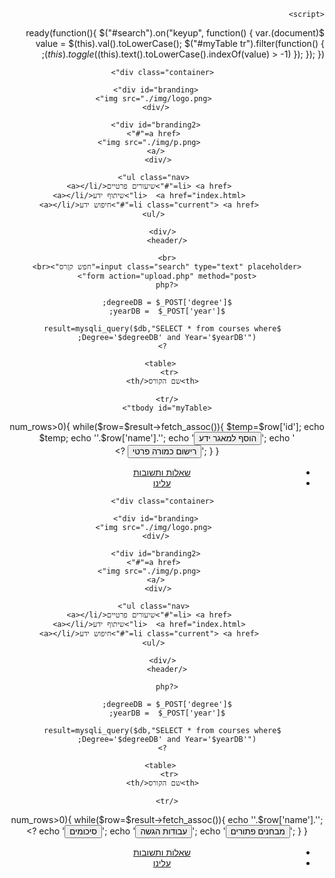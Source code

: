 <?php
     include('config.php');
?>
<!DOCTYPE html>
<html dir="rtl" lang="ar>
<head>
    <head>
    <link href="https://fonts.googleapis.com/css?family=Varela+Round" rel="stylesheet">
    <script src="https://ajax.googleapis.com/ajax/libs/jquery/3.2.1/jquery.min.js"></script>
     <script src="https://ajax.googleapis.com/ajax/libs/jquery/3.2.1/jquery.min.js"></script>
    <meta charset="utf-8">
    <meta name="viewport" content="width=device-width">
    <title>Acme Web Deisgn | Search Knowlage</title>
    <link rel="stylesheet" href="./css/style.css">

    <script>
  $(document).ready(function(){
  $("#search").on("keyup", function() {
    var value = $(this).val().toLowerCase();
    $("#myTable tr").filter(function() {
      $(this).toggle($(this).text().toLowerCase().indexOf(value) > -1)
    });
  });
});
    </script>
  </head>
  
  <body>
    <header>

      <div class="container">

         <div id="branding">
          <img src="./img/logo.png">
         </div>

         <div id="branding2">
          <a href="#">
            <img src="./img/p.png">
          </a> 
        </div>

          <ul class="nav">
            <li> <a href="#">שיעורים פרטיים</a></li>
            <li>  <a href="index.html">שיתוף ידע</a></li>
            <li class="current"> <a href="#">חיפוש ידע</a></li>
          </ul>

      </div>
    </header>
    
    <br>
    <input class="search" type="text" placeholder="חפש קןרס"><br>
    <form action="upload.php" method="post">
    <?php

    $degreeDB = $_POST['degree'];
    $yearDB =  $_POST['year'];
      
      $result=mysqli_query($db,"SELECT * from courses where Degree='$degreeDB' and Year='$yearDB'");
      ?>

       <table>
    <tr> 
      <th>שם הקורס</th>
     
    </tr>
    <tbody id="myTable">
<?php
      if ($result->num_rows>0){ 
                while($row=$result->fetch_assoc()){
                    $temp=$row['id'];
                    echo $temp;
                    echo '<tr><td>'.$row['name'].'</td>';
                    echo '<td><button class="button_1" type="submit" value="'.$temp.'" name="add">הוסף למאגר ידע</button>';
                    echo '<button class="button_1" type="submit" value="'.$temp.'" name="add"> רישום כמורה פרטי</button></td></tr>';

                }
            }

    ?>
  </tbody>
  </table>
</form>
  <footer>
          <ul class="nav">
            <li> <a href="FAQ.html">שאלות ותשובות</a></li>
            <li> <a href="#">עלינו</a></li>
          </ul>
    </footer>


</body>
</html>



<?php
     include('config.php');
?>


<!DOCTYPE html>
<html>
<head>
    <head>
    <link href="https://fonts.googleapis.com/css?family=Varela+Round" rel="stylesheet">
    <meta charset="utf-8">
    <meta name="viewport" content="width=device-width">
    <title>Acme Web Deisgn | Search Knowlage</title>
    <link rel="stylesheet" href="./css/style.css">


    
  </head>
  
  <body>
    <header>

      <div class="container">

         <div id="branding">
          <img src="./img/logo.png">
         </div>

         <div id="branding2">
          <a href="#">
            <img src="./img/p.png">
          </a> 
        </div>

          <ul class="nav">
            <li> <a href="#">שיעורים פרטיים</a></li>
            <li>  <a href="index.html">שיתוף ידע</a></li>
            <li class="current"> <a href="#">חיפוש ידע</a></li>
          </ul>

      </div>
    </header>

    <?php

    $degreeDB = $_POST['degree'];
    $yearDB =  $_POST['year'];
      
      $result=mysqli_query($db,"SELECT * from courses where Degree='$degreeDB' and Year='$yearDB'");
      ?>

       <table>
    <tr> 
      <th>שם הקורס</th>
     
    </tr>
<?php
      if ($result->num_rows>0){ 
                while($row=$result->fetch_assoc()){
                    echo '<tr><td>'.$row['name'].'</td>';
                    echo '<td><button type="button">סיכומים</button></td>';
                    echo '<td><button type="button">עבודות הגשה</button></td>';
                    echo '<td><button type="button"> מבחנים פתורים</button></td></tr>';
                }
            }

    ?>
  </table>

  <footer>
          <ul class="nav">
            <li> <a href="FAQ.html">שאלות ותשובות</a></li>
            <li> <a href="#">עלינו</a></li>
          </ul>
    </footer>


</body>
</html>
<?php
include('session.php');
?>

<!DOCTYPE html>
<html>
  <head>
    <link href="https://fonts.googleapis.com/css?family=Varela+Round" rel="stylesheet">
    <meta charset="utf-8">
    <meta name="viewport" content="width=device-width">
    <meta name="description" content="Affordable and professional web design">
	  <meta name="keywords" content="web design, affordable web design, professional web design">
  	<meta name="author" content="Brad Traversy">
    <title>TEACHY- אתר לחיפוש ושיתוף ידע</title>
    <link rel="stylesheet" href="./css/style.css">
    <link href="//netdna.bootstrapcdn.com/bootstrap/3.1.0/css/bootstrap.min.css" rel="stylesheet" id="bootstrap-css">
    <script src="//netdna.bootstrapcdn.com/bootstrap/3.1.0/js/bootstrap.min.js"></script>
    <script src="//code.jquery.com/jquery-1.11.1.min.js"></script>
    <style>
.user-row {
    margin-bottom: 14px;
}

.user-row:last-child {
    margin-bottom: 0;
}

.dropdown-user {
    margin: 13px 0;
    padding: 5px;
    height: 100%;
}

.dropdown-user:hover {
    cursor: pointer;
}

.table-user-information > tbody > tr {
    border-top: 1px solid rgb(221, 221, 221);
}

.table-user-information > tbody > tr:first-child {
    border-top: 0;
}


.table-user-information > tbody > tr > td {
    border-top: 0;
}
.toppad
{margin-top:20px;
}

	</style>
  </head>
  <body>
    <header>
      <div class="container">
        <div id="branding">
          <img src="./img/logo.png">
        </div>
        <nav>
          <ul>
           <li> <a href="">התנתק</a></li>
            <li> <a href="FAQ.html">שאלות ותשובות</a></li>
            <li> <a href="#">עלינו</a></li>
            <li class="current"> <a href="index.php">עמוד הבית</a></li>
			<li> <a href="Search1.html">חיפוש ידע</a></li>
			<li> <a href="Share1.html">שיתוף ידע</a></li>
			<li> <a href="">הפרופיל שלך</a></li>
          </ul>
        </nav>
      </div>
    </header>

<div class="container">
      <div class="row">
        <div class="col-xs-12 col-sm-12 col-md-6 col-lg-6 col-xs-offset-0 col-sm-offset-0 col-md-offset-3 col-lg-offset-3 toppad" >
   
          <div class="panel panel-info">
            <div class="panel-heading" style="padding:20px">
              <h3  class="panel-title" style="float:right">הפרופיל האישי שלך</h3>
            </div>
            <div class="panel-body">
              <div class="row">
                <div class="col-md-3 col-lg-3 " align="center"> <img alt="User Pic" src="https://zionna.mtacloud.co.il/fbtest/img/<?php echo $user_picture; ?>.jpg" class="img-circle img-responsive"> </div>
                <div class=" col-md-9 col-lg-9 "> 
                  <table class="table table-user-information">
                    <tbody>
                      <tr>
                        <td><?php echo $login_session; ?></td>
                        <td>:שם משתמש</td>
                      </tr>
                      <tr>
                        <td>06/23/2013</td>
                        <td>:טלפון</td>
                      </tr>
                      <tr>
                        <td><?php echo $user_credit; ?></td>
                        <td>:קרדיט</td>
                      </tr>
                         
                       <tr>
                        <td>:סטאטוס</td>
                        <td>Female</td>
                      </tr>
                        <tr>
                        <td>:השיעורים שלי</td>
                        <td>Kathmandu,Nepal</td>
                      </tr>
                     
                    </tbody>
                  </table>
                  
                  <a href="#" class="btn btn-primary">הצג את השיעורים שלי</a>
                  <a href="#" class="btn btn-primary">Team Sales Performance</a>
                </div>
              </div>
            </div>
            
          </div>
        </div>
      </div>
    </div>
     <footer>
      <p>נוצר ע״ רעון גל וציון האלופים &copy; 2018</p>
    </footer>
  </body>
</html>


  </body>
  </html>

 
